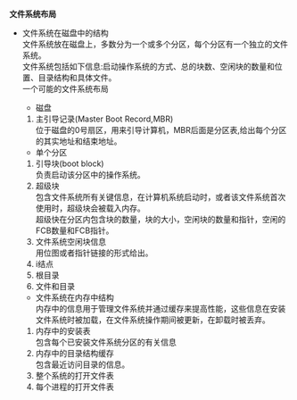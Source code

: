 **文件系统布局**  
- 文件系统在磁盘中的结构  
文件系统放在磁盘上，多数分为一个或多个分区，每个分区有一个独立的文件系统。  
文件系统包括如下信息:启动操作系统的方式、总的块数、空闲块的数量和位置、目录结构和具体文件。  
一个可能的文件系统布局  
    - 磁盘
    1. 主引导记录(Master Boot Record,MBR)  
    位于磁盘的0号扇区，用来引导计算机，MBR后面是分区表,给出每个分区的其实地址和结束地址。  
    - 单个分区
    1. 引导块(boot block)  
    负责启动该分区中的操作系统。
    2. 超级块  
    包含文件系统所有关键信息，在计算机系统启动时，或者该文件系统首次使用时，超级块会被载入内存。  
    超级快在分区内包含块的数量，块的大小，空闲块的数量和指针，空闲的FCB数量和FCB指针。
    3. 文件系统空闲块信息  
    用位图或者指针链接的形式给出。  
    4. i结点  
    5. 根目录  
    6. 文件和目录  

    - 文件系统在内存中结构  
    内存中的信息用于管理文件系统并通过缓存来提高性能，这些信息在安装文件系统时被加载，在文件系统操作期间被更新，在卸载时被丢弃。  
    1. 内存中的安装表  
    包含每个已安装文件系统分区的有关信息  
    2. 内存中的目录结构缓存  
    包含最近访问目录的信息。
    3. 整个系统的打开文件表
    4. 每个进程的打开文件表
